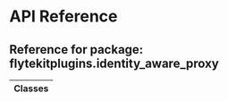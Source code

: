 # API Reference

## Reference for package: flytekitplugins.identity_aware_proxy

| Classes  |
| :------------- |
